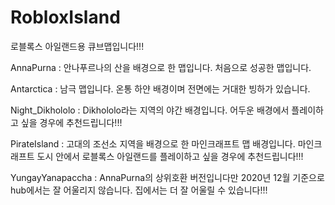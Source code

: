 # RobloxIsland

로블록스 아일랜드용 큐브맵입니다!!!


AnnaPurna : 안나푸르나의 산을 배경으로 한 맵입니다. 처음으로 성공한 맵입니다.

Antarctica : 남극 맵입니다. 온통 하얀 배경이며 전면에는 거대한 빙하가 있습니다.

Night_Dikhololo : Dikhololo라는 지역의 야간 배경입니다. 어두운 배경에서 플레이하고 싶을 경우에 추천드립니다!!!

PirateIsland : 고대의 조선소 지역을 배경으로 한 마인크래프트 맵 배경입니다. 마인크래프트 도시 안에서 로블록스 아일랜드를 플레이하고 싶을 경우에 추천드립니다!!!

YungayYanapaccha : AnnaPurna의 상위호환 버전입니다만 2020년 12월 기준으로 hub에서는 잘 어울리지 않습니다. 집에서는 더 잘 어울릴 수 있습니다!!!

